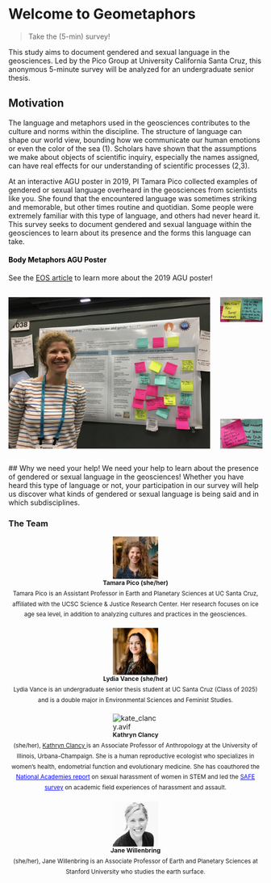 # Welcome to Geometaphors 

<!-- Global site tag (gtag.js) - Google Analytics -->
<script async src="https://www.googletagmanager.com/gtag/js?id=G-1YZHSGQYW1"></script>
<script>
  window.dataLayer = window.dataLayer || [];
  function gtag(){dataLayer.push(arguments);}
  gtag('js', new Date());

  gtag('config', 'G-1YZHSGQYW1');
</script>
> Take the (5-min) survey!

This study aims to document gendered and sexual language in the geosciences. Led by the Pico Group at University California Santa Cruz, this anonymous 5-minute survey will be analyzed for an undergraduate senior thesis.

## Motivation 
The language and metaphors used in the geosciences contributes to the culture and norms within the discipline. The structure of language can shape our world view, bounding how we communicate our human emotions or even the color of the sea (1). Scholars have shown that the assumptions we make about objects of scientific inquiry, especially the names assigned, can have real effects for our understanding of scientific processes (2,3).

At an interactive AGU poster in 2019, PI Tamara Pico collected examples of gendered or sexual language overheard in the geosciences from scientists like you. She found that the encountered language was sometimes striking and memorable, but other times routine and quotidian. Some people were extremely familiar with this type of language, and others had never heard it. This survey seeks to document gendered and sexual language within the geosciences to learn about its presence and the forms this language can take.

<h4 style="color: black; text-align: left;">Body Metaphors AGU Poster</h4>

<p style="text-align: left;">See the <a href="https://eos.org/articles/body-based-jargon-can-be-harassment-when-it-turns-sexual" target="_blank">EOS article</a> to learn more about the 2019 AGU poster!</p>

<!-- Container for the AGU poster and two additional images -->
<div style="text-align: left; margin-top: 30px; display: flex;">
  <!-- Main AGU Poster Image -->
  <img src="agu_poster_bodygeo.jpg" alt="Body Metaphors AGU Poster" width="400" style="margin-right: 20px;">

  <!-- Container for the two additional images -->
  <div style="display: flex; flex-direction: column; justify-content: space-between;">
    <img src="post it 1.webp" alt="Post its" width="150" style="margin-bottom: 10px;">
    <img src="post it 2.webp" alt="Additional Image 2" width="150">
  </div>
</div>

<div style="clear: both; margin-top: 30px;">
 ## Why we need your help!
We need your help to learn about the presence of gendered or sexual language in the geosciences! Whether you have heard this type of language or not, your participation in our survey will help us discover what kinds of gendered or sexual language is being said and in which subdisciplines.
</div>


<h3>The Team</h3>

<!-- First team member -->
<div style="display: flex; flex-direction: column; align-items: center; margin-bottom: 20px;">
  <img src="HudsonGazettephoto_sq.jpg" alt="HudsonGazettephoto_sq.jpg" width="90">
  <div style="font-size: 12px; font-weight: bold;">Tamara Pico (she/her)</div>
  <div style="text-align: center;">
    <sub>  Tamara Pico is an Assistant Professor in Earth and Planetary Sciences at UC Santa Cruz, affiliated with the UCSC Science & Justice Research Center. Her research focuses on ice age sea level, in addition to analyzing cultures and practices in the geosciences.</sub>
  </div>
</div>

<!-- Second team member -->
<div style="display: flex; flex-direction: column; align-items: center; margin-bottom: 20px;">
  <img src="lyd.JPG" alt="lyd.JPG" width="90">
  <div style="font-size: 12px; font-weight: bold;">Lydia Vance (she/her)</div>
  <div style="text-align: center;">
    <sub>Lydia Vance is an undergraduate senior thesis student at UC Santa Cruz (Class of 2025) and is a double major in Environmental Sciences and Feminist Studies.</sub>
  </div>
</div>

<!-- Third team member -->
<div style="display: flex; flex-direction: column; align-items: center; margin-bottom: 20px;">
  <img src="kate_clancy.avif" alt="kate_clancy.avif" width="90">
  <div style="font-size: 12px; font-weight: bold;">Kathryn Clancy</div>
  <div style="text-align: center;">
    <sub> (she/her), <a href="https://clancylabs.com/" target="_blank"> Kathryn Clancy </a> is an Associate Professor of Anthropology at the University of Illinois, Urbana-Champaign. She is a human reproductive ecologist who specializes in women’s health, endometrial function and evolutionary medicine. She has coauthored the <a href="https://www.nationalacademies.org/our-work/sexual-harassment-in-academia" target="_blank" style="color: blue;">National Academies report</a> on sexual harassment of women in STEM and led the <a href="https://journals.plos.org/plosone/article?id=10.1371/journal.pone.0102172" target="_blank" style="color: blue;">SAFE survey</a> on academic field experiences of harassment and assault. </sub>  
  </div>
</div>

<!-- Fourth team member -->
<div style="display: flex; flex-direction: column; align-items: center; margin-bottom: 20px;">
  <img src="jane-k-willenbring.webp" alt="jane-k-willenbring.webp" width="90">
  <div style="font-size: 12px; font-weight: bold;">Jane Willenbring</div>
  <div style="text-align: center;">
    <sub> (she/her), Jane Willenbring is an Associate Professor of Earth and Planetary Sciences at Stanford University who studies the earth surface. </sub>
  </div>
</div>
